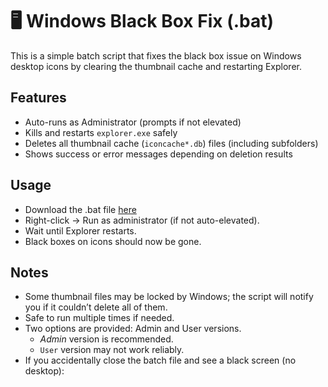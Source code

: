 # 🖥️ Windows Black Box Fix (.bat)

This is a simple batch script that fixes the black box issue on Windows desktop icons by clearing the thumbnail cache and restarting Explorer.

## Features
- Auto-runs as Administrator (prompts if not elevated)  
- Kills and restarts `explorer.exe` safely  
- Deletes all thumbnail cache (`iconcache*.db`) files (including subfolders)
- Shows success or error messages depending on deletion results  

## Usage
- Download the .bat file [here](https://github.com/CreeperGuy0842/BlackBoxFix-Batch/releases)
- Right-click → Run as administrator (if not auto-elevated).
- Wait until Explorer restarts.
- Black boxes on icons should now be gone.

##  Notes
- Some thumbnail files may be locked by Windows; the script will notify you if it couldn’t delete all of them.  
- Safe to run multiple times if needed.
- Two options are provided: Admin and User versions.
  - *Admin* version is recommended.
  - `User` version may not work reliably.
- If you accidentally close the batch file and see a black screen (no desktop):
